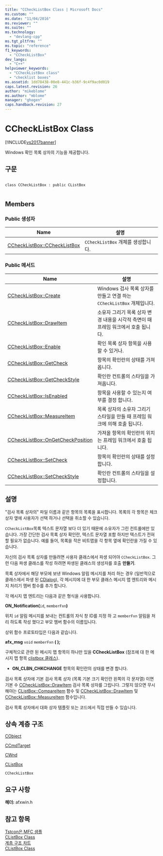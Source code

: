 ```yaml
---
title: "CCheckListBox Class | Microsoft Docs"
ms.custom: ""
ms.date: "11/04/2016"
ms.reviewer: ""
ms.suite: ""
ms.technology: 
  - "devlang-cpp"
ms.tgt_pltfrm: ""
ms.topic: "reference"
f1_keywords: 
  - "CCheckListBox"
dev_langs: 
  - "C++"
helpviewer_keywords: 
  - "CCheckListBox class"
  - "checklist boxes"
ms.assetid: 1dd78438-00e8-441c-b36f-9c4f9ac0d019
caps.latest.revision: 26
author: "mikeblome"
ms.author: "mblome"
manager: "ghogen"
caps.handback.revision: 27
---
```

# CCheckListBox Class
[!INCLUDE[vs2017banner](../../assembler/inline/includes/vs2017banner.md)]

Windows 확인 목록 상자의 기능을 제공합니다.  
  
## 구문  
  
```  
  
class CCheckListBox : public CListBox  
  
```  
  
## Members  
  
### Public 생성자  
  
|Name|설명|  
|----------|--------|  
|[CCheckListBox::CCheckListBox](../Topic/CCheckListBox::CCheckListBox.md)|`CCheckListBox` 개체를 생성합니다.|  
  
### Public 메서드  
  
|Name|설명|  
|----------|--------|  
|[CCheckListBox::Create](../Topic/CCheckListBox::Create.md)|Windows 검사 목록 상자를 만들고 연결 하는 `CCheckListBox` 개체입니다.|  
|[CCheckListBox::DrawItem](../Topic/CCheckListBox::DrawItem.md)|소유자 그리기 목록 상자 변경 내용을 시각적 측면이 때 프레임 워크에서 호출 됩니다.|  
|[CCheckListBox::Enable](../Topic/CCheckListBox::Enable.md)|확인 목록 상자 항목을 사용할 수 있거나.|  
|[CCheckListBox::GetCheck](../Topic/CCheckListBox::GetCheck.md)|항목의 확인란의 상태를 가져옵니다.|  
|[CCheckListBox::GetCheckStyle](../Topic/CCheckListBox::GetCheckStyle.md)|확인란 컨트롤의 스타일을 가져옵니다.|  
|[CCheckListBox::IsEnabled](../Topic/CCheckListBox::IsEnabled.md)|항목을 사용할 수 있는지 여부를 결정 합니다.|  
|[CCheckListBox::MeasureItem](../Topic/CCheckListBox::MeasureItem.md)|목록 상자의 소유자 그리기 스타일을 만들 때 프레임 워크에 의해 호출 됩니다.|  
|[CCheckListBox::OnGetCheckPosition](../Topic/CCheckListBox::OnGetCheckPosition.md)|가져올 항목의 확인란의 위치는 프레임 워크에서 호출 됩니다.|  
|[CCheckListBox::SetCheck](../Topic/CCheckListBox::SetCheck.md)|항목의 확인란의 상태를 설정합니다.|  
|[CCheckListBox::SetCheckStyle](../Topic/CCheckListBox::SetCheckStyle.md)|확인란 컨트롤의 스타일을 설정합니다.|  
  
## 설명  
 "검사 목록 상자의" 파일 이름과 같은 항목의 목록을 표시합니다.  목록의 각 항목은 체크 상자 옆에 사용자가 선택 하거나 선택을 취소할 수 있습니다.  
  
 `CCheckListBox`목록 텍스트 문자열 보다 더 있기 때문에 소유자가 그린 컨트롤에만 있습니다.  가장 간단한 검사 목록 상자 확인란, 텍스트 문자열 포함 하지만 텍스트가 전혀 할 필요가 없습니다.  예를 들어, 목록을 작은 비트맵을 각 항목 옆에 확인란을 가질 수 있습니다.  
  
 자신의 검사 목록 상자를 만들려면 사용자 클래스에서 파생 되어야 `CCheckListBox`.  그런 다음 파생 클래스를 작성 하려면 파생된 클래스의 생성자를 호출  **만들기**.  
  
 목록 상자에서 해당 부모에 보낸 Windows 알림 메시지를 처리 하는 경우 \(일반적으로 클래스에서 파생 된  [CDialog](../../mfc/reference/cdialog-class.md)\), 각 메시지에 대 한 부모 클래스 메시지 맵 엔트리와 메시지 처리기 멤버 함수를 추가 합니다.  
  
 각 메시지 맵 엔트리는 다음과 같은 형식을 사용합니다.  
  
 **ON\_**Notification**\(**`id`, `memberFxn`**\)**  
  
 위치 `id` 알림 메시지를 보내는 컨트롤의 자식 창 ID를 지정 하 고 `memberFxn` 알림을 처리 하도록 작성 했다고 부모 멤버 함수의 이름입니다.  
  
 상위 함수 프로토타입은 다음과 같습니다.  
  
 **afx\_msg** `void` `memberFxn` **\( \);**  
  
 구체적으로 관련 된 메시지 맵 항목이 하나만 있을  **CCheckListBox**  \(참조에 대 한 메시지 맵 항목  [clistbox 클래스](../../mfc/reference/clistbox-class.md)\).  
  
-   **ON\_CLBN\_CHKCHANGE** 항목의 확인란의 상태를 변경 합니다.  
  
 검사 목록 상자에 기본 검사 목록 상자 \(목록 기본 크기 확인란 왼쪽의 각 문자열\) 이면 기본 수  [CCheckListBox::DrawItem](../Topic/CCheckListBox::DrawItem.md) 검사 목록 상자를 그립니다.  그렇지 않으면 무시 해야는  [CListBox::CompareItem](../Topic/CListBox::CompareItem.md) 함수 및  [CCheckListBox::DrawItem](../Topic/CCheckListBox::DrawItem.md) 및  [CCheckListBox::MeasureItem](../Topic/CCheckListBox::MeasureItem.md) 함수입니다.  
  
 검사 목록 상자에서 대화 상자 템플릿 또는 코드에서 직접 만들 수 있습니다.  
  
## 상속 계층 구조  
 [CObject](../../mfc/reference/cobject-class.md)  
  
 [CCmdTarget](../../mfc/reference/ccmdtarget-class.md)  
  
 [CWnd](../../mfc/reference/cwnd-class.md)  
  
 [CListBox](../../mfc/reference/clistbox-class.md)  
  
 `CCheckListBox`  
  
## 요구 사항  
 **헤더:** afxwin.h  
  
## 참고 항목  
 [Tstcon은 MFC 샘플](../../top/visual-cpp-samples.md)   
 [CListBox Class](../../mfc/reference/clistbox-class.md)   
 [계층 구조 차트](../../mfc/hierarchy-chart.md)   
 [CListBox Class](../../mfc/reference/clistbox-class.md)